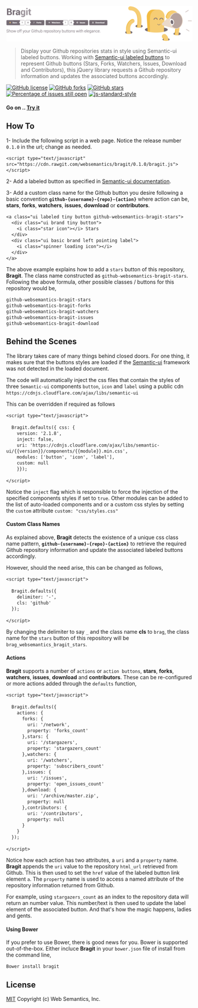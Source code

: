![Bragit](https://raw.githubusercontent.com/websemantics/bragit/master/demo/img/header.png)

> Display your Github repositories stats in style using Semantic-ui labeled buttons. Working with [Semantic-ui labeled buttons](http://semantic-ui.com/elements/button.html#labeled) to represent Github buttons (Stars, Forks, Watchers, Issues, Download and Contributors), this jQuery library requests a Github repository information and updates the associated buttons accordingly.

[![GitHub license](https://img.shields.io/badge/license-MIT-blue.svg)](https://raw.githubusercontent.com/websemantics/semanti/master/LICENSE) [![GitHub forks](https://img.shields.io/github/forks/websemantics/semanti.svg)](https://github.com/websemantics/semanti/network) [![GitHub stars](https://img.shields.io/github/stars/websemantics/semanti.svg)](https://github.com/websemantics/semanti/stargazers)
[![Percentage of issues still open](http://isitmaintained.com/badge/open/websemantics/semanti.svg)](http://isitmaintained.com/project/websemantics/semanti "Percentage of issues still open") [![js-standard-style](https://img.shields.io/badge/code%20style-standard-brightgreen.svg)](http://standardjs.com/)

#### Go on .. [Try it](http://websemantics.github.io/bragit/)

## How To

1- Include the following script in a web page. Notice the release number `0.1.0` in the url; change as needed.

```
<script type="text/javascript" src="https://cdn.rawgit.com/websemantics/bragit/0.1.0/bragit.js"></script>
```

2- Add a labeled button as specified in [Semantic-ui documentation](http://semantic-ui.com/elements/button.html#labeled).

3- Add a custom class name for the Github button you desire following a basic convention **`github-{username}-{repo}-{action}`** where action can be, **stars**, **forks**, **watchers**, **issues**, **download** or **contributors**.

```
<a class="ui labeled tiny button github-websemantics-bragit-stars">
  <div class="ui brand tiny button">
    <i class="star icon"></i> Stars
  </div>
  <div class="ui basic brand left pointing label">
    <i class="spinner loading icon"></i>
  </div>
</a>
```

The above example explains how to add a `stars` button of this repository, **Bragit**. The class name constructed as `github-websemantics-bragit-stars`. Following the above formula, other possible classes / buttons for this repository would be,

```
github-websemantics-bragit-stars
github-websemantics-bragit-forks
github-websemantics-bragit-watchers
github-websemantics-bragit-issues
github-websemantics-bragit-download
```

## Behind the Scenes

The library takes care of many things behind closed doors. For one thing, it makes sure that the buttons styles are loaded if the [Semantic-ui](http://semantic-ui.com/elements/button.html#labeled) framework was not detected in the loaded document.

The code will automatically inject the css files that contain the styles of three `Semantic-ui` components `button`, `icon` and `label` using a public cdn `https://cdnjs.cloudflare.com/ajax/libs/semantic-ui`

This can be overridden if required as follows

```
<script type="text/javascript">

  Bragit.defaults({ css: {
    version: '2.1.8',
    inject: false,
    uri: 'https://cdnjs.cloudflare.com/ajax/libs/semantic-ui/{{version}}/components/{{module}}.min.css',
    modules: ['button', 'icon', 'label'],
    custom: null
    }});

</script>
```

Notice the `inject` flag which is responsible to force the injection of the specified components styles if set to `true`. Other modules can be added to the list of auto-loaded components and or a custom css styles by setting the `custom` attribute `custom: "css/styles.css"`

#### Custom Class Names

As explained above, **Bragit** detects the existence of a unique css class name pattern, **`github-{username}-{repo}-{action}`** to retrieve the required Github repository information and update the associated labeled buttons accordingly.

However, should the need arise, this can be changed as follows,

```
<script type="text/javascript">

  Bragit.defaults({
    delimiter: '-',
    cls: 'github'
  });

</script>
```

By changing the delimiter to say `_` and the class name **cls** to `brag`, the class name for the `stars` button of this repository will be `brag_websemantics_bragit_stars`.

#### Actions

**Bragit** supports a number of `actions` or `action buttons`, **stars**, **forks**, **watchers**, **issues**, **download** and **contributors**. These can be re-configured or more actions added through the `defaults` function,

```
<script type="text/javascript">

  Bragit.defaults({
    actions: {
      forks: {
        uri: '/network',
        property: 'forks_count'
      },stars: {
        uri: '/stargazers',
        property: 'stargazers_count'
      },watchers: {
        uri: '/watchers',
        property: 'subscribers_count'
      },issues: {
        uri: '/issues',
        property: 'open_issues_count'
      },download: {
        uri: '/archive/master.zip',
        property: null
      },contributors: {
        uri: '/contributors',
        property: null
      }
    }
  });

</script>
```
Notice how each action has two attributes, a `uri` and a `property` name. **Bragit** appends the `uri` value to the repository `html_url` retrieved from Github. This is then used to set the `href` value of the labeled button link element `a`. The `property` name is used to access a named attribute of the repository information returned from Github.

For example, using `stargazers_count` as an index to the repository data will return an number value. This number/text is then used to update the label element of the associated button. And that's how the magic happens, ladies and gents.

#### Using Bower

If you prefer to use Bower, there is good news for you. Bower is supported out-of-the-box. Either incluce **Bragit** in your `bower.json` file of install from the command line,

 ```
 Bower install bragit
 ```

## License

[MIT](LICENSE)
Copyright (c) Web Semantics, Inc.

